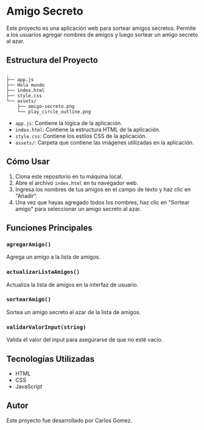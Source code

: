 # Amigo Secreto

Este proyecto es una aplicación web para sortear amigos secretos. Permite a los usuarios agregar nombres de amigos y luego sortear un amigo secreto al azar.

## Estructura del Proyecto

```
.
├── app.js
├── Hola mundo
├── index.html
├── style.css
└── assets/
    ├── amigo-secreto.png
    └── play_circle_outline.png
```

- `app.js`: Contiene la lógica de la aplicación.
- `index.html`: Contiene la estructura HTML de la aplicación.
- `style.css`: Contiene los estilos CSS de la aplicación.
- `assets/`: Carpeta que contiene las imágenes utilizadas en la aplicación.

## Cómo Usar

1. Clona este repositorio en tu máquina local.
2. Abre el archivo `index.html` en tu navegador web.
3. Ingresa los nombres de tus amigos en el campo de texto y haz clic en "Añadir".
4. Una vez que hayas agregado todos los nombres, haz clic en "Sortear amigo" para seleccionar un amigo secreto al azar.

## Funciones Principales

### `agregarAmigo()`

Agrega un amigo a la lista de amigos.

### `actualizarListaAmigos()`

Actualiza la lista de amigos en la interfaz de usuario.

### `sortearAmigo()`

Sortea un amigo secreto al azar de la lista de amigos.

### `validarValorInput(string)`

Valida el valor del input para asegurarse de que no esté vacío.

## Tecnologías Utilizadas

- HTML
- CSS
- JavaScript

## Autor

Este proyecto fue desarrollado por Carlos Gomez.
